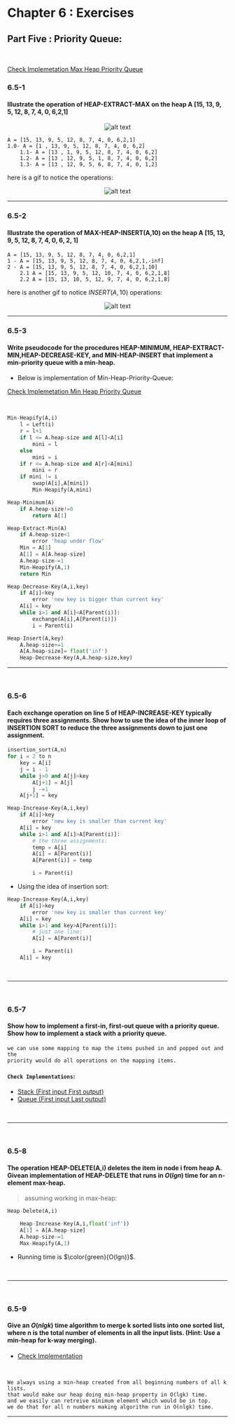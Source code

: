 # Chapter 6 : Exercises

## Part Five : Priority Queue:

<br>


[Check Implemetation Max Heap Priority Queue](https://github.com/sayedgamal99/INTRO-TO-ALGORITHMS/blob/main/Code/PriorityQueue_MaxHeap.py)

### 6.5-1
#### Illustrate the operation of HEAP-EXTRACT-MAX on the heap A [15, 13, 9, 5, 12, 8, 7, 4, 0, 6,2,1]

<p align='center'>
    <img src="https://github.com/sayedgamal99/INTRO-TO-ALGORITHMS/blob/main/Exercises/Images/priorityQEx1heap.png?raw=true" alt='alt text'>
</p>

```
A = [15, 13, 9, 5, 12, 8, 7, 4, 0, 6,2,1]
1.0- A = [1 , 13, 9, 5, 12, 8, 7, 4, 0, 6,2]
    1.1- A = [13 , 1, 9, 5, 12, 8, 7, 4, 0, 6,2]
    1.2- A = [13 , 12, 9, 5, 1, 8, 7, 4, 0, 6,2]
    1.3- A = [13 , 12, 9, 5, 6, 8, 7, 4, 0, 1,2]
```

here is a gif to notice the operations:

<p align='center'>
    <img src="https://github.com/sayedgamal99/INTRO-TO-ALGORITHMS/blob/main/Exercises/Images/extract_max_heap.gif?raw=true" alt='alt text'>
</p>


---

### 6.5-2 
#### Illustrate the operation of MAX-HEAP-INSERT(A,10) on the heap A [15, 13, 9, 5, 12, 8, 7, 4, 0, 6, 2, 1]

```
A = [15, 13, 9, 5, 12, 8, 7, 4, 0, 6,2,1]
1 - A = [15, 13, 9, 5, 12, 8, 7, 4, 0, 6,2,1,-inf]
2 - A = [15, 13, 9, 5, 12, 8, 7, 4, 0, 6,2,1,10]
    2.1 A = [15, 13, 9, 5, 12, 10, 7, 4, 0, 6,2,1,8]
    2.2 A = [15, 13, 10, 5, 12, 9, 7, 4, 0, 6,2,1,8]

```

here is another gif to notice $INSERT(A,10)$ operations:

<p align='center'>
    <img src="https://github.com/sayedgamal99/INTRO-TO-ALGORITHMS/blob/main/Exercises/Images/priorityqueue_insert.gif?raw=true" alt='alt text'>
</p>



---


### 6.5-3
#### Write pseudocode for the procedures HEAP-MINIMUM, HEAP-EXTRACT-MIN,HEAP-DECREASE-KEY, and MIN-HEAP-INSERT that implement a min-priority queue with a min-heap.


- Below is implementation of Min-Heap-Priority-Queue:

[Check Implemetation Min Heap Priority Queue](https://github.com/sayedgamal99/INTRO-TO-ALGORITHMS/blob/main/Code/PriorityQueue_MinHeap.py)

<br>

```python
Min-Heapify(A,i)
    l = Left(i)
    r = l+1
    if l <= A.heap-size and A[l]<A[i]
        mini = l
    else 
        mini = i
    if r <= A.heap-size and A[r]<A[mini]
        mini = r
    if mini != i 
        swap(A[i],A[mini])
        Min-Heapify(A,mini)
```

```py
Heap-Minimum(A)
    if A.heap-size!=0
        return A[1]
```
```py
Heap-Extract-Min(A)
    if A.heap-size<1
        error 'heap under flow'
    Min = A[1]
    A[1] = A[A.heap-size]
    A.heap-size-=1
    Min-Heapify(A,1)
    return Min
```
```py
Heap-Decrease-Key(A,i,key)
    if A[i]<key
        error 'new key is bigger than current key'
    A[i] = key
    while i>1 and A[i]<A[Parent(i)]:
        exchange(A[i],A[Parent(i)])
        i = Parent(i)
```
```py
Heap-Insert(A,key)
    A.heap-size+=1
    A[A.heap-size]= float('inf')
    Heap-Decrease-Key(A,A.heap-size,key)
```

---

<br>

### 6.5-6
#### Each exchange operation on line 5 of HEAP-INCREASE-KEY typically requires three assignments. Show how to use the idea of the inner loop of INSERTION SORT to reduce the three assignments down to just one assignment.

```py
insertion_sort(A,n)
for i = 2 to n
    key = A[i]
    j = i - 1
    while j>0 and A[j]>key
        A[j+1] = A[j]
        j -=1
    A[j+1] = key

```

```py
Heap-Increase-Key(A,i,key)
    if A[i]>key
        error 'new key is smaller than current key'
    A[i] = key
    while i>1 and A[i]>A[Parent(i)]:
        # the three assignments:
        temp = A[i]
        A[i] = A[Parent(i)]
        A[Parent(i)] = temp

        i = Parent(i)
```
- Using the idea of insertion sort:

```py
Heap-Increase-Key(A,i,key)
    if A[i]>key
        error 'new key is smaller than current key'
    A[i] = key
    while i>1 and key>A[Parent(i)]:
        # just one line:
        A[i] = A[Parent(i)]

        i = Parent(i)
    A[i] = key
```


<br>

---

<br>

### 6.5-7
#### Show how to implement a first-in, first-out queue with a priority queue. Show how to implement a stack with a priority queue.

```
we can use some mapping to map the items pushed in and popped out and the 
priority would do all operations on the mapping items.

```

#### `Check Implementations`:

- [Stack (First input First output)](https://github.com/sayedgamal99/INTRO-TO-ALGORITHMS/blob/main/Code/PriorityQueue_Stack.py)
- [Queue (First input Last output)](https://github.com/sayedgamal99/INTRO-TO-ALGORITHMS/blob/main/Code/PriorityQueue_FIFO_Queue.py)

<br>

---

<br>

### 6.5-8
#### The operation HEAP-DELETE(A,i) deletes the item in node i from heap A. Givean implementation of HEAP-DELETE that runs in $O(lgn)$ time for an n-element max-heap.

>assuming working in max-heap:

```py
Heap-Delete(A,i)

    Heap-Increase-Key(A,i,float('inf'))
    A[1] = A[A.heap-size]
    A.heap-size-=1
    Max-Heapify(A,1)

```

- Running time is $\color{green}{O(lgn)}$.



<br>

---

<br>

### 6.5-9
#### Give an $O(nlgk)$ time algorithm to merge k sorted lists into one sorted list, where n is the total number of elements in all the input lists. (Hint: Use a min-heap for k-way merging).

- [Check Implementation](https://github.com/sayedgamal99/INTRO-TO-ALGORITHMS/blob/main/Code/PriorityQueue_merge_K_lists.py)

<br>

```
We always using a min-heap created from all beginning numbers of all k lists.
that would make our heap doing min-heap property in O(lgk) time.
and we easily can retreive minimum element which would be in top.
we do that for all n numbers making algorithm run in O(nlgk) time.
```


---